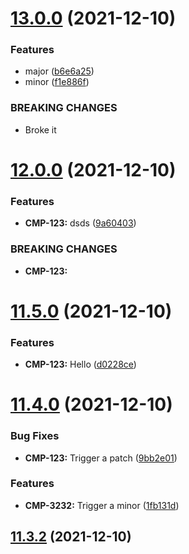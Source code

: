 # [13.0.0](https://github.com/alltidsemester/restrict-branch/compare/v12.0.0...v13.0.0) (2021-12-10)


### Features

* major ([b6e6a25](https://github.com/alltidsemester/restrict-branch/commit/b6e6a250250579e4465f92afd7dcd03d7deee55c))
* minor ([f1e886f](https://github.com/alltidsemester/restrict-branch/commit/f1e886f71bc6aeee83c0a111ddefbc185ce6292b))


### BREAKING CHANGES

* Broke it



# [12.0.0](https://github.com/alltidsemester/restrict-branch/compare/v11.5.0...v12.0.0) (2021-12-10)


### Features

* **CMP-123:** dsds ([9a60403](https://github.com/alltidsemester/restrict-branch/commit/9a60403c2581843d265189938790ec3f314ea63e))


### BREAKING CHANGES

* **CMP-123:** 



# [11.5.0](https://github.com/alltidsemester/restrict-branch/compare/v11.4.0...v11.5.0) (2021-12-10)


### Features

* **CMP-123:** Hello ([d0228ce](https://github.com/alltidsemester/restrict-branch/commit/d0228ce3f1acb362191647bc37dba96f9e8cf614))



# [11.4.0](https://github.com/alltidsemester/restrict-branch/compare/v11.3.2...v11.4.0) (2021-12-10)


### Bug Fixes

* **CMP-123:** Trigger a patch ([9bb2e01](https://github.com/alltidsemester/restrict-branch/commit/9bb2e01708eb3ce4516778e8a7c5bc4b8ed67a35))


### Features

* **CMP-3232:** Trigger a minor ([1fb131d](https://github.com/alltidsemester/restrict-branch/commit/1fb131dad517e1915c632b8e626e59470a294f0a))



## [11.3.2](https://github.com/alltidsemester/restrict-branch/compare/v11.3.1...v11.3.2) (2021-12-10)



